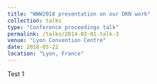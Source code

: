 ```yaml
---
title: "WWW2018 presentation on our DKN work"
collection: talks
type: "Conference proceedings talk"
permalink: /talks/2014-03-01-talk-3
venue: "Lyon Convention Centre"
date: 2018-05-22
location: "Lyon, France"
---
```


Test 1


